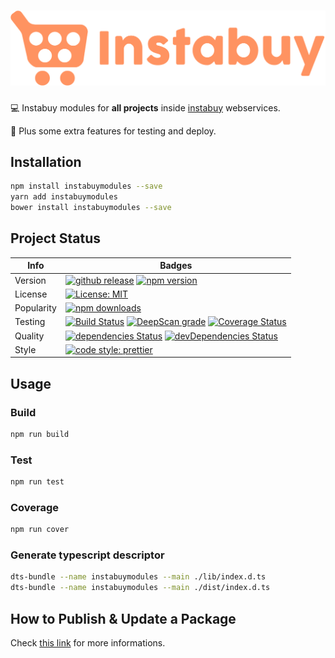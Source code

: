 # ![instabuyModules](media/instabuy-logo.png)

:computer: Instabuy modules for **all projects** inside [instabuy](https://instabuy.com.br "Instabuy website") webservices.

:star2: Plus some extra features for testing and deploy.

## Installation 
```sh
npm install instabuymodules --save
yarn add instabuymodules
bower install instabuymodules --save
```

## Project Status

| Info       | Badges                                   |
| ---------- | ---------------------------------------- |
| Version    | [![github release](https://img.shields.io/github/release/swallville/instabuyModules.svg?style=flat-square)](https://github.com/swallville/instabuyModules/releases/latest) [![npm version](https://badge.fury.io/js/instabuymodules.svg)](https://badge.fury.io/js/instabuymodules) |
| License    | [![License: MIT](https://img.shields.io/github/license/mashape/apistatus.svg?sytle=flat-square)](https://github.com/swallville/instabuyModules/blob/master/license.md) |
| Popularity | [![npm downloads](https://img.shields.io/npm/dm/instabuyModules.svg)](https://npm-stat.com/charts.html?package=instabuyModules) |
| Testing    | [![Build Status](https://travis-ci.org/swallville/instabuyModules.svg?branch=master)](https://travis-ci.org/swallville/instabuyModules) [![DeepScan grade](https://deepscan.io/api/projects/2250/branches/12684/badge/grade.svg)](https://deepscan.io/dashboard#view=project&pid=2250&bid=12684) [![Coverage Status](https://coveralls.io/repos/github/swallville/instabuyModules/badge.svg?branch=master)](https://coveralls.io/github/swallville/instabuyModules?branch=master) |
| Quality    | [![dependencies Status](https://david-dm.org/swallville/instabuyModules/status.svg)](https://david-dm.org/swallville/instabuyModules) [![devDependencies Status](https://david-dm.org/swallville/instabuyModules/dev-status.svg)](https://david-dm.org/swallville/instabuyModules?type=dev) |
| Style      | [![code style: prettier](https://img.shields.io/badge/code_style-prettier-ff69b4.svg?style=flat-square)](https://github.com/prettier/prettier) |
## Usage
### Build 
```sh
npm run build
```
### Test 
```sh
npm run test
```
### Coverage 
```sh
npm run cover
```
### Generate typescript descriptor 
```sh
dts-bundle --name instabuymodules --main ./lib/index.d.ts
dts-bundle --name instabuymodules --main ./dist/index.d.ts
```
## How to Publish & Update a Package
Check [this link](https://docs.npmjs.com/getting-started/publishing-npm-packages#how-to-publish-a-package "Npm Documents") for more informations.
